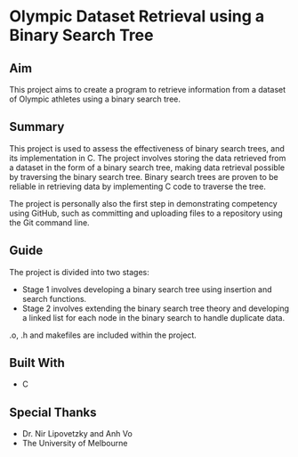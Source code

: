 # Olympic Dataset Retrieval using a Binary Search Tree
## Aim
This project aims to create a program to retrieve information from a dataset of Olympic athletes using a binary search tree. 
## Summary
This project is used to assess the effectiveness of binary search trees, and its implementation in C. The project involves storing the data retrieved from a dataset in the form of a binary search tree, making data retrieval possible by traversing the binary search tree. Binary search trees are proven to be reliable in retrieving data by implementing C code to traverse the tree.

The project is personally also the first step in demonstrating competency using GitHub, such as committing and uploading files to a repository using the Git command line.  
## Guide
The project is divided into two stages:
* Stage 1 involves developing a binary search tree using insertion and search functions.
* Stage 2 involves extending the binary search tree theory and developing a linked list for each node in the binary search to handle duplicate data.

.o, .h and makefiles are included within the project. 
## Built With
* C
## Special Thanks
* Dr. Nir Lipovetzky and Anh Vo
* The University of Melbourne
